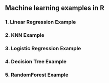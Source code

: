 ## Machine learning examples in R

### 1. Linear Regression Example ###

### 2. KNN Example ###

### 3. Logistic Regression Example ###

### 4. Decision Tree Example ###

### 5. RandomForest Example ###
